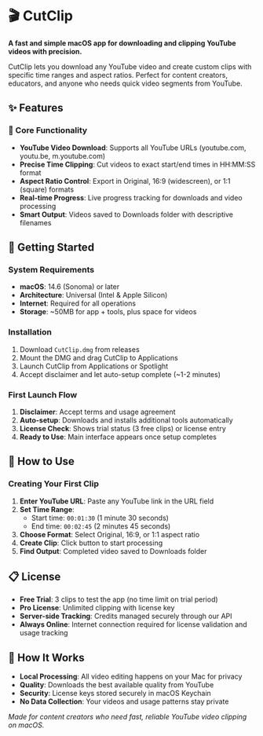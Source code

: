 # 🎬 CutClip

**A fast and simple macOS app for downloading and clipping YouTube videos with precision.**

CutClip lets you download any YouTube video and create custom clips with specific time ranges and aspect ratios. Perfect for content creators, educators, and anyone who needs quick video segments from YouTube.

## ✨ Features

### 🎯 Core Functionality
- **YouTube Video Download**: Supports all YouTube URLs (youtube.com, youtu.be, m.youtube.com)
- **Precise Time Clipping**: Cut videos to exact start/end times in HH:MM:SS format
- **Aspect Ratio Control**: Export in Original, 16:9 (widescreen), or 1:1 (square) formats
- **Real-time Progress**: Live progress tracking for downloads and video processing
- **Smart Output**: Videos saved to Downloads folder with descriptive filenames

## 🚀 Getting Started

### System Requirements
- **macOS**: 14.6 (Sonoma) or later
- **Architecture**: Universal (Intel & Apple Silicon)
- **Internet**: Required for all operations
- **Storage**: ~50MB for app + tools, plus space for videos

### Installation
1. Download `CutClip.dmg` from releases
2. Mount the DMG and drag CutClip to Applications
3. Launch CutClip from Applications or Spotlight
4. Accept disclaimer and let auto-setup complete (~1-2 minutes)

### First Launch Flow
1. **Disclaimer**: Accept terms and usage agreement
2. **Auto-setup**: Downloads and installs additional tools automatically
3. **License Check**: Shows trial status (3 free clips) or license entry
4. **Ready to Use**: Main interface appears once setup completes

## 📖 How to Use

### Creating Your First Clip
1. **Enter YouTube URL**: Paste any YouTube link in the URL field
2. **Set Time Range**:
   - Start time: `00:01:30` (1 minute 30 seconds)
   - End time: `00:02:45` (2 minutes 45 seconds)
3. **Choose Format**: Select Original, 16:9, or 1:1 aspect ratio
4. **Create Clip**: Click button to start processing
5. **Find Output**: Completed video saved to Downloads folder

## 📋 License

- **Free Trial**: 3 clips to test the app (no time limit on trial period)
- **Pro License**: Unlimited clipping with license key
- **Server-side Tracking**: Credits managed securely through our API
- **Always Online**: Internet connection required for license validation and usage tracking

## 🔧 How It Works

- **Local Processing**: All video editing happens on your Mac for privacy
- **Quality**: Downloads the best available quality from YouTube
- **Security**: License keys stored securely in macOS Keychain
- **No Data Collection**: Your videos and usage patterns stay private

*Made for content creators who need fast, reliable YouTube video clipping on macOS.*